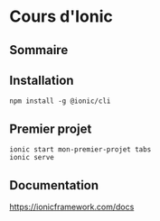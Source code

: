 # Cours d'Ionic

## Sommaire

## Installation
```
npm install -g @ionic/cli
```

## Premier projet
```
ionic start mon-premier-projet tabs
ionic serve
```

## Documentation
https://ionicframework.com/docs